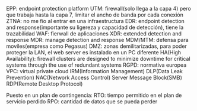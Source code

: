 EPP: endpoint protection platform
UTM: firewall(solo llega a la capa 4) pero que trabaja hasta la capa 7, limitar el ancho de banda por cada conexión
ZTNA: no me fio al entrar en una infraestructura
EDR: endpoint detection and response(importante su ligereza y capacidad de detección), tiene la trazabilidad
WAF: fierwall de aplicaciones
XDR: extended detection and response
MDR: manage detection and response
MDM/MTM: defensa para moviles(empresa como Pegasus)
DMZ: zonas demilitarizadas, para poder proteger la LAN, el web server es instalado en un PC diferente
HA(High Availability): firewall clusters are designed to minimize downtime for critical systems through the use of redundant systems
RGPD: normativa europea
VPC: virtual private cloud
IRM(Information Management)
DLP(Data Leak Prevention)
NAC(Network Access Control)
Server Message Block(SMB)
RDP(Remote Desktop Protocol)


Puesto en un plan de contingencia:
    RTO: tiempo permitido en el plan de servicio perdido
    RPO: cantidad de datos que se pueda perder